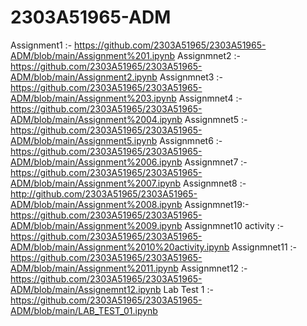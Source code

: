 # 2303A51965-ADM
Assignment1 :- https://github.com/2303A51965/2303A51965-ADM/blob/main/Assignment%201.ipynb
Assignmnet2 :- https://github.com/2303A51965/2303A51965-ADM/blob/main/Assignment2.ipynb
Assignmnet3 :- https://github.com/2303A51965/2303A51965-ADM/blob/main/Assignment%203.ipynb
Assignmnet4 :- https://github.com/2303A51965/2303A51965-ADM/blob/main/Assignment%2004.ipynb
Assignmnet5 :- https://github.com/2303A51965/2303A51965-ADM/blob/main/Assignment5.ipynb
Assignmnet6 :- https://github.com/2303A51965/2303A51965-ADM/blob/main/Assignment%2006.ipynb
Assignmnet7 :- https://github.com/2303A51965/2303A51965-ADM/blob/main/Assignment%2007.ipynb
Assignmnet8 :- http://github.com/2303A51965/2303A51965-ADM/blob/main/Assignment%2008.ipynb
Assignmnet19:- https://github.com/2303A51965/2303A51965-ADM/blob/main/Assignment%2009.ipynb
Assignmnet10 activity :- https://github.com/2303A51965/2303A51965-ADM/blob/main/Assignment%2010%20activity.ipynb
Assignmnet11 :- https://github.com/2303A51965/2303A51965-ADM/blob/main/Assignment%2011.ipynb
Assignmnet12 :- https://github.com/2303A51965/2303A51965-ADM/blob/main/Assignemnt12.ipynb
Lab Test 1 :- https://github.com/2303A51965/2303A51965-ADM/blob/main/LAB_TEST_01.ipynb
